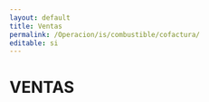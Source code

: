 ```yaml
---
layout: default
title: Ventas
permalink: /Operacion/is/combustible/cofactura/
editable: si
---
```


# VENTAS




